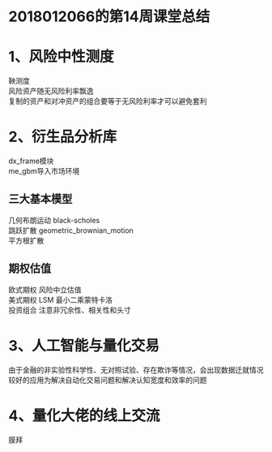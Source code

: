 2018012066的第14周课堂总结
===
# 1、风险中性测度
鞅测度 <br>
风险资产随无风险利率飘逸 <br>
复制的资产和对冲资产的组合要等于无风险利率才可以避免套利
# 2、衍生品分析库
dx_frame模块 <br>
me_gbm导入市场环境
## 三大基本模型
几何布朗运动 black-scholes <br>
跳跃扩散 geometric_brownian_motion <br>
平方根扩散
## 期权估值
欧式期权 风险中立估值 <br>
美式期权 LSM 最小二乘蒙特卡洛 <br>
投资组合 注意非冗余性、相关性和头寸
# 3、人工智能与量化交易
由于金融的非实验性科学性、无对照试验、存在欺诈等情况，会出现数据迁就情况 <br>
较好的应用为解决自动化交易问题和解决认知宽度和效率的问题
# 4、量化大佬的线上交流
膜拜
